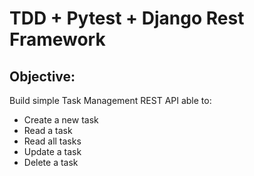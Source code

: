 # TDD + Pytest + Django Rest Framework

## Objective:

Build simple Task Management REST API able to:

- Create a new task
- Read a task
- Read all tasks
- Update a task
- Delete a task
